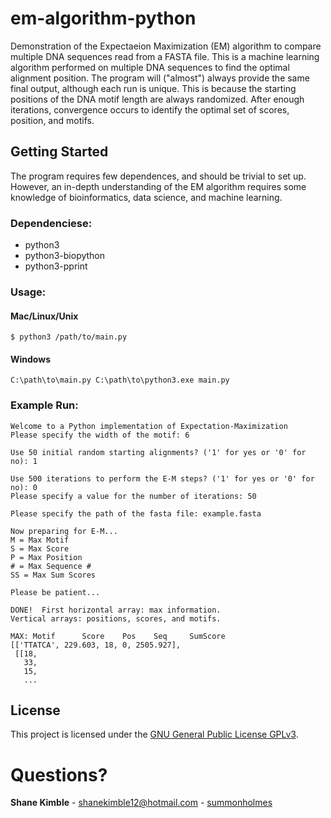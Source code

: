 # em-algorithm-python
Demonstration of the Expectaeion Maximization (EM) algorithm to compare multiple DNA sequences read from a FASTA file.
This is a machine learning algorithm performed on multiple DNA sequences to find the optimal alignment position.  The program will ("almost") always provide the same final output, although each run is unique.  This is because the starting positions of the DNA motif length are always randomized.  After enough iterations, convergence occurs to identify the optimal set of scores, position, and motifs.

## Getting Started
The program requires few dependences, and should be trivial to set up.  However, an in-depth understanding of the EM algorithm requires some knowledge of bioinformatics, data science, and machine learning.

### Dependenciese:
* python3  
* python3-biopython  
* python3-pprint  

### Usage:
#### Mac/Linux/Unix
```
$ python3 /path/to/main.py
```
#### Windows
```
C:\path\to\main.py C:\path\to\python3.exe main.py
```
### Example Run:
```
Welcome to a Python implementation of Expectation-Maximization
Please specify the width of the motif: 6
```
```
Use 50 initial random starting alignments? ('1' for yes or '0' for no): 1
```
```
Use 500 iterations to perform the E-M steps? ('1' for yes or '0' for no): 0
Please specify a value for the number of iterations: 50
```
```
Please specify the path of the fasta file: example.fasta
```
```
Now preparing for E-M...
M = Max Motif
S = Max Score
P = Max Position
# = Max Sequence #
SS = Max Sum Scores

Please be patient...
```
```
DONE!  First horizontal array: max information.
Vertical arrays: positions, scores, and motifs.

MAX: Motif      Score    Pos    Seq     SumScore
[['TTATCA', 229.603, 18, 0, 2505.927],
 [[18,
   33,
   15,
   ...
```

## License
This project is licensed under the [GNU General Public License GPLv3](https://www.gnu.org/licenses/gpl-3.0.en.html).

# Questions?
**Shane Kimble** - shanekimble12@hotmail.com - [summonholmes](https://github.com/summonholmes)
